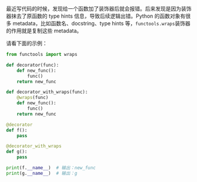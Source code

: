 最近写代码的时候，发现给一个函数加了装饰器后就会报错。后来发现是因为装饰器抹去了原函数的 type hints 信息，导致后续逻辑出错。Python 的函数对象有很多 metadata，比如函数名、docstring、type hints 等，`functools.wraps`装饰器的作用就是复制这些 metadata。

请看下面的示例：

```python
from functools import wraps

def decorator(func):
    def new_func():
        func()
    return new_func

def decorator_with_wraps(func):
    @wraps(func)
    def new_func():
        func()
    return new_func

@decorator
def f():
    pass

@decorator_with_wraps
def g():
    pass

print(f.__name__)  # 输出：new_func
print(g.__name__)  # 输出：g
```
